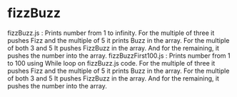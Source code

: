 # fizzBuzz
fizzBuzz.js : Prints number from 1 to infinity. For the multiple of three it pushes Fizz and the multiple of 5 it prints Buzz in the array. For the multiple of both 3 and 5 It pushes FizzBuzz in the array. And for the remaining, it pushes the number into the array.
fizzBuzzFirst100.js : Prints number from 1 to 100 using While loop on fizzBuzz.js code. For the multiple of three it pushes Fizz and the multiple of 5 it prints Buzz in the array. For the multiple of both 3 and 5 It pushes FizzBuzz in the array. And for the remaining, it pushes the number into the array.
